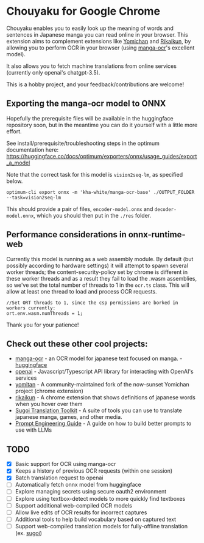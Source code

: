 # Chouyaku for Google Chrome

Chouyaku enables you to easily look up the meaning of words and sentences in Japanese manga you can read online in your browser. This extension aims to complement extensions like [Yomichan](https://github.com/FooSoft/yomichan) and [Rikaikun](https://github.com/melink14/rikaikun), by allowing you to perform OCR in your browser (using [manga-ocr](https://github.com/kha-white/manga-ocr)'s excellent model). 

It also allows you to fetch machine translations from online services (currently only openai's chatgpt-3.5). 

This is a hobby project, and your feedback/contributions are welcome! 

## Exporting the manga-ocr model to ONNX

Hopefully the prerequisite files will be available in the huggingface repository soon, but in the meantime you can do it yourself with a little more effort. 

See install/prerequisite/troubleshooting steps in the optimum documentation here: https://huggingface.co/docs/optimum/exporters/onnx/usage_guides/export_a_model

Note that the correct task for this model is `vision2seq-lm`, as specified below. 

`optimum-cli export onnx -m 'kha-white/manga-ocr-base' ./OUTPUT_FOLDER --task=vision2seq-lm`

This should provide a pair of files, `encoder-model.onnx` and `decoder-model.onnx`, which you should then put in the `./res` folder.

## Performance considerations in onnx-runtime-web

Currently this model is running as a web assembly module. By default (but possibly according to hardware settings) it will attempt to spawn several worker threads; the content-security-policy set by chrome is different in these worker threads and as a result they fail to load the .wasm assemblies, so we've set the total number of threads to 1 in the `ocr.ts` class. This will allow at least one thread to load and process OCR requests. 

```
//Set ORT threads to 1, since the csp permissions are borked in workers currently: 
ort.env.wasm.numThreads = 1;
```

Thank you for your patience!

## Check out these other cool projects:

- [manga-ocr](https://github.com/kha-white/manga-ocr) - an OCR model for japanese text focused on manga. - [huggingface](https://huggingface.co/kha-white/manga-ocr-base)
- [openai](https://github.com/openai/openai-node) - Javascript/Typescript API library for interacting with OpenAI's services
- [yomitan](https://github.com/themoeway/yomitan) - A community-maintained fork of the now-sunset Yomichan project (chrome extension)
- [rikaikun](https://github.com/melink14/rikaikun) - A chrome extension that shows definitions of japanese words when you hover over them
- [Sugoi Translation Toolkit](https://www.patreon.com/mingshiba/about) - A suite of tools you can use to translate japanese manga, games, and other media. 
- [Prompt Engineering Guide](https://www.promptingguide.ai) - A guide on how to build better prompts to use with LLMs

## TODO

- [x] Basic support for OCR using manga-ocr
- [x] Keeps a history of previous OCR requests (within one session)
- [x] Batch translation request to openai 
- [ ] Automatically fetch onnx model from huggingface
- [ ] Explore managing secrets using secure oauth2 environment
- [ ] Explore using textbox-detect models to more quickly find textboxes
- [ ] Support additional web-compiled OCR models
- [ ] Allow live edits of OCR results for incorrect captures
- [ ] Additional tools to help build vocabulary based on captured text
- [ ] Support web-compiled translation models for fully-offline translation (ex. [sugoi](https://www.patreon.com/mingshiba/about))
